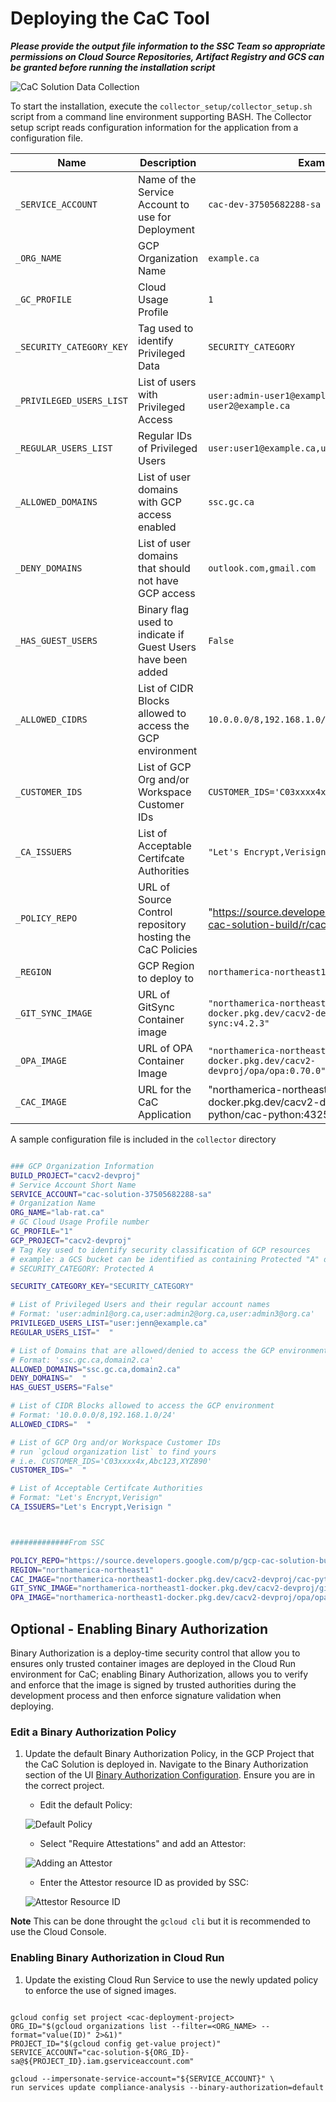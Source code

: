 # Deploying the CaC Tool

***Please provide the output file information to the SSC Team so appropriate permissions on Cloud Source Repositories, Artifact Registry and GCS can be granted before running the installation script***

![CaC Solution Data Collection](../assets/architecture_diagrams/cac-Solution%20Architecture-Data%20Collection.png)

To start the installation, execute the `collector_setup/collector_setup.sh` script from a command line environment supporting BASH.
The Collector setup script reads configuration information for the application from a configuration file.

| Name                      | Description                                                                   | Example                   |
|---------------------------|-------------------------------------------------------------------------------|---------------------------|
| `_SERVICE_ACCOUNT`        |Name of the Service Account to use for Deployment                              |`cac-dev-37505682288-sa`|
| `_ORG_NAME`               |GCP Organization Name                                                          | `example.ca`|
| `_GC_PROFILE`             |Cloud Usage Profile                                                            |`1`|
| `_SECURITY_CATEGORY_KEY`  |Tag used to identify Privileged Data                                           |`SECURITY_CATEGORY`|
| `_PRIVILEGED_USERS_LIST`  |List of users with Privileged Access                                           |`user:admin-user1@example.ca,user:admin-user2@example.ca`|
| `_REGULAR_USERS_LIST`     |Regular IDs of Privileged Users                                                |`user:user1@example.ca,user:user2@example.ca`|
| `_ALLOWED_DOMAINS`        |List of user domains with GCP access enabled                                   |`ssc.gc.ca`|
| `_DENY_DOMAINS`           |List of user domains that should not have GCP access                           |`outlook.com,gmail.com`|
| `_HAS_GUEST_USERS`        |Binary flag used to indicate if Guest Users have been added                    |`False`|
| `_ALLOWED_CIDRS`          | List of CIDR Blocks allowed to access the GCP environment                     |`10.0.0.0/8,192.168.1.0/24`|
| `_CUSTOMER_IDS`           |List of GCP Org and/or Workspace Customer IDs                                  |`CUSTOMER_IDS='C03xxxx4x,Abc123,XYZ890`|
| `_CA_ISSUERS`             |List of Acceptable Certifcate Authorities                                      |`"Let's Encrypt,Verisign"`|
| `_POLICY_REPO`            |URL of Source Control repository hosting the CaC Policies                      |"https://source.developers.google.com/p/gcp-cac-solution-build/r/cac_policies"|
| `_REGION`                 |GCP Region to deploy to                                                        |`northamerica-northeast1`|
| `_GIT_SYNC_IMAGE`         |URL of GitSync Container image                                                 |`"northamerica-northeast1-docker.pkg.dev/cacv2-devproj/gitsync/git-sync:v4.2.3"`|
| `_OPA_IMAGE`              |URL of OPA Container Image                                                     |`"northamerica-northeast1-docker.pkg.dev/cacv2-devproj/opa/opa:0.70.0"`|
| `_CAC_IMAGE`              |URL for the CaC Application                                                    | "northamerica-northeast1-docker.pkg.dev/cacv2-devproj/cac-python/cac-python:432552"|

A sample configuration file is included in the `collector` directory

```bash

### GCP Organization Information
BUILD_PROJECT="cacv2-devproj"
# Service Account Short Name
SERVICE_ACCOUNT="cac-solution-37505682288-sa"
# Organization Name
ORG_NAME="lab-rat.ca"
# GC Cloud Usage Profile number
GC_PROFILE="1"
GCP_PROJECT="cacv2-devproj"
# Tag Key used to identify security classification of GCP resources
# example: a GCS bucket can be identified as containing Protected "A" data by tagging it
# SECURITY_CATEGORY: Protected A

SECURITY_CATEGORY_KEY="SECURITY_CATEGORY"

# List of Privileged Users and their regular account names
# Format: 'user:admin1@org.ca,user:admin2@org.ca,user:admin3@org.ca'
PRIVILEGED_USERS_LIST="user:jenn@example.ca"
REGULAR_USERS_LIST="  "

# List of Domains that are allowed/denied to access the GCP environment
# Format: 'ssc.gc.ca,domain2.ca'
ALLOWED_DOMAINS="ssc.gc.ca,domain2.ca"
DENY_DOMAINS="  "
HAS_GUEST_USERS="False"

# List of CIDR Blocks allowed to access the GCP environment
# Format: '10.0.0.0/8,192.168.1.0/24'
ALLOWED_CIDRS="  "

# List of GCP Org and/or Workspace Customer IDs
# run `gcloud organization list` to find yours
# i.e. CUSTOMER_IDS='C03xxxx4x,Abc123,XYZ890'
CUSTOMER_IDS="  "

# List of Acceptable Certifcate Authorities
# Format: "Let's Encrypt,Verisign"
CA_ISSUERS="Let's Encrypt,Verisign "



#############From SSC

POLICY_REPO="https://source.developers.google.com/p/gcp-cac-solution-build/r/cac_policies"
REGION="northamerica-northeast1"
CAC_IMAGE="northamerica-northeast1-docker.pkg.dev/cacv2-devproj/cac-python/cac-python:432552"
GIT_SYNC_IMAGE="northamerica-northeast1-docker.pkg.dev/cacv2-devproj/gitsync/git-sync:v4.2.3"
OPA_IMAGE="northamerica-northeast1-docker.pkg.dev/cacv2-devproj/opa/opa:0.70.0 "
```

## Optional - Enabling Binary Authorization

Binary Authorization is a deploy-time security control that allow you to ensures only trusted container images are deployed in the Cloud Run environment for CaC; enabling Binary Authorization, allows you to verify and enforce that the image is signed by trusted authorities during the development process and then enforce signature validation when deploying.

### Edit a Binary Authorization Policy

1. Update the default Binary Authorization Policy, in the GCP Project that the CaC Solution is deployed in. Navigate to the Binary Authorization section of the UI [Binary Authorization Configuration](https://console.cloud.google.com/security/binary-authorization). Ensure you are in the correct project.

    * Edit the default Policy:

    ![Default Policy](../assets/binauthz/binauth-policy.png)

    * Select "Require Attestations" and add an Attestor:

    ![Adding an Attestor](../assets/binauthz/binauth-attestor.png)

    * Enter the Attestor resource ID as provided by SSC:

    ![Attestor Resource ID](../assets/binauthz/binatuh-attestor2.png)

**Note** This can be done throught the `gcloud cli` but it is recommended to use the Cloud Console.

### Enabling Binary Authorization in Cloud Run

1. Update the existing Cloud Run Service to use the newly updated policy to enforce the use of signed images.

```shell

gcloud config set project <cac-deployment-project>
ORG_ID="$(gcloud organizations list --filter=<ORG_NAME> --format="value(ID)" 2>&1)"
PROJECT_ID="$(gcloud config get-value project)"
SERVICE_ACCOUNT="cac-solution-${ORG_ID}-sa@${PROJECT_ID}.iam.gserviceaccount.com"

gcloud --impersonate-service-account="${SERVICE_ACCOUNT}" \
run services update compliance-analysis --binary-authorization=default
```
